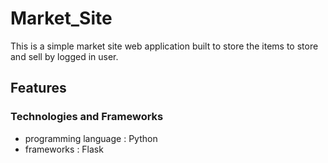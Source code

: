 # Market_Site

This is a simple market site web application built to store the items to store and sell by logged in user.

## Features

### Technologies and Frameworks

- programming language : Python
- frameworks : Flask

